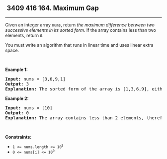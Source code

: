 <h2> 3409 416
164. Maximum Gap</h2><hr><div><p>Given an integer array <code>nums</code>, return <em>the maximum difference between two successive elements in its sorted form</em>. If the array contains less than two elements, return <code>0</code>.</p>

<p>You must write an algorithm that runs in linear time and uses linear extra space.</p>

<p>&nbsp;</p>
<p><strong class="example">Example 1:</strong></p>

<pre><strong>Input:</strong> nums = [3,6,9,1]
<strong>Output:</strong> 3
<strong>Explanation:</strong> The sorted form of the array is [1,3,6,9], either (3,6) or (6,9) has the maximum difference 3.
</pre>

<p><strong class="example">Example 2:</strong></p>

<pre><strong>Input:</strong> nums = [10]
<strong>Output:</strong> 0
<strong>Explanation:</strong> The array contains less than 2 elements, therefore return 0.
</pre>

<p>&nbsp;</p>
<p><strong>Constraints:</strong></p>

<ul>
	<li><code>1 &lt;= nums.length &lt;= 10<sup>5</sup></code></li>
	<li><code>0 &lt;= nums[i] &lt;= 10<sup>9</sup></code></li>
</ul>
</div>